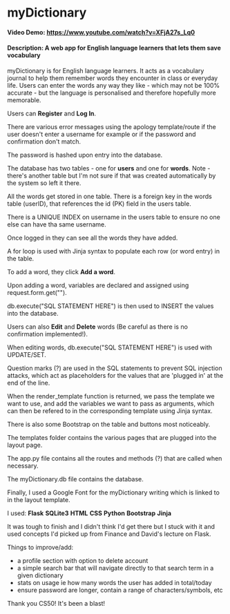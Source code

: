 # myDictionary
#### Video Demo:  <https://www.youtube.com/watch?v=XFjA27s_Lq0>
#### Description: A web app for English language learners that lets them save vocabulary

myDictionary is for English language learners. It acts as a vocabulary journal to help them remember words they encounter in class or everyday life. Users can enter the words any way they like - which may not be 100% accurate - but the language is personalised and therefore hopefully more memorable.

Users can **Register** and **Log In**.

There are various error messages using the apology template/route if the user doesn't enter a username for example or if the password and confirmation don't match.

The password is hashed upon entry into the database.

The database has two tables - one for **users** and one for **words**. Note - there's another table but I'm not sure if that was created automatically by the system so left it there.

All the words get stored in one table. There is a foreign key in the words table (userID), that references the id (PK) field in the users table.

There is a UNIQUE INDEX on username in the users table to ensure no one else can have tha same username.

Once logged in they can see all the words they have added.

A for loop is used with Jinja syntax to populate each row (or word entry) in the table.

To add a word, they click **Add a word**.

Upon adding a word, variables are declared and assigned using request.form.get("").

db.execute("SQL STATEMENT HERE") is then used to INSERT the values into the database.

Users can also **Edit** and **Delete** words (Be careful as there is no confirmation implemented!).

When editing words, db.execute("SQL STATEMENT HERE") is used with UPDATE/SET.

Question marks (?) are used in the SQL statements to prevent SQL injection attacks, which act as placeholders for the values that are 'plugged in' at the end of the line.

When the render_template function is returned, we pass the template we want to use, and add the variables we want to pass as arguments, which can then be refered to in the corresponding template using Jinja syntax.

There is also some Bootstrap on the table and buttons most noticeably.

The templates folder contains the various pages that are plugged into the layout page.

The app.py file contains all the routes and methods (?) that are called when necessary.

The myDictionary.db file contains the database.

Finally, I used a Google Font for the myDictionary writing which is linked to in the layout template.

I used:
**Flask**
**SQLite3**
**HTML**
**CSS**
**Python**
**Bootstrap**
**Jinja**

It was tough to finish and I didn't think I'd get there but I stuck with it and used concepts I'd picked up from Finance and David's lecture on Flask.

Things to improve/add:
- a profile section with option to delete account
- a simple search bar that will navigate directly to that search term in a given dictionary
- stats on usage ie how many words the user has added in total/today
- ensure password are longer, contain a range of characters/symbols, etc

Thank you CS50! It's been a blast!
